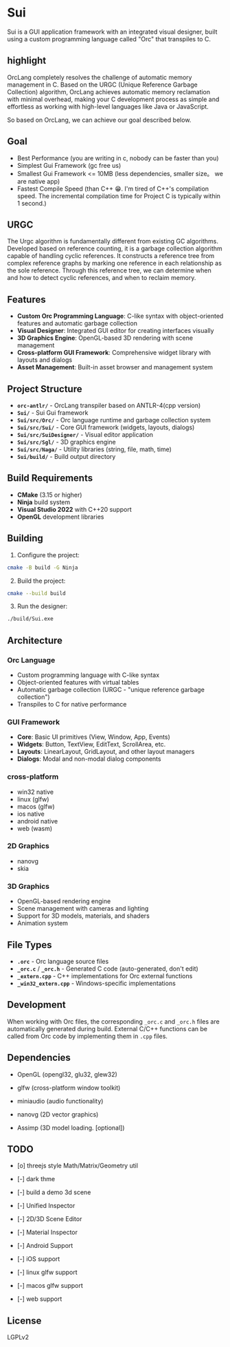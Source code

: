 # Sui

Sui is a GUI application framework with an integrated visual designer, built using a custom programming language called "Orc" that transpiles to C.

## highlight

OrcLang completely resolves the challenge of automatic memory management in C. Based on the URGC (Unique Reference Garbage Collection) algorithm, OrcLang achieves automatic memory reclamation with minimal overhead, making your C development process as simple and effortless as working with high-level languages like Java or JavaScript. 

So based on OrcLang, we can achieve our goal described below.

## Goal 

- Best Performance (you are writing in c, nobody can be faster than you)
- Simplest Gui Framework (gc free us)
- Smallest Gui Framework <= 10MB (less dependencies, smaller size。 we are native app)
- Fastest Compile Speed (than C++ 😁. I'm tired of C++'s compilation speed. The incremental compilation time for Project C is typically within 1 second.)

## URGC

The Urgc algorithm is fundamentally different from existing GC algorithms. Developed based on reference counting, it is a garbage collection algorithm capable of handling cyclic references. It constructs a reference tree from complex reference graphs by marking one reference in each relationship as the sole reference. Through this reference tree, we can determine when and how to detect cyclic references, and when to reclaim memory.


## Features

- **Custom Orc Programming Language**: C-like syntax with object-oriented features and automatic garbage collection
- **Visual Designer**: Integrated GUI editor for creating interfaces visually
- **3D Graphics Engine**: OpenGL-based 3D rendering with scene management
- **Cross-platform GUI Framework**: Comprehensive widget library with layouts and dialogs
- **Asset Management**: Built-in asset browser and management system

## Project Structure

- **`orc-antlr/`** - OrcLang transpiler based on ANTLR-4(cpp version)
- **`Sui/`** - Sui Gui framework
- **`Sui/src/Orc/`** - Orc language runtime and garbage collection system
- **`Sui/src/Sui/`** - Core GUI framework (widgets, layouts, dialogs)
- **`Sui/src/SuiDesigner/`** - Visual editor application
- **`Sui/src/Sgl/`** - 3D graphics engine
- **`Sui/src/Naga/`** - Utility libraries (string, file, math, time)
- **`Sui/build/`** - Build output directory


## Build Requirements

- **CMake** (3.15 or higher)
- **Ninja** build system
- **Visual Studio 2022** with C++20 support
- **OpenGL** development libraries

## Building

1. Configure the project:
```bash
cmake -B build -G Ninja
```

2. Build the project:
```bash
cmake --build build
```

3. Run the designer:
```bash
./build/Sui.exe
```

## Architecture

### Orc Language
- Custom programming language with C-like syntax
- Object-oriented features with virtual tables
- Automatic garbage collection (URGC - "unique reference garbage collection")
- Transpiles to C for native performance

### GUI Framework
- **Core**: Basic UI primitives (View, Window, App, Events)
- **Widgets**: Button, TextView, EditText, ScrollArea, etc.
- **Layouts**: LinearLayout, GridLayout, and other layout managers
- **Dialogs**: Modal and non-modal dialog components

### cross-platform
- win32 native
- linux (glfw)
- macos (glfw)
- ios native
- android native
- web (wasm)


### 2D Graphics

- nanovg
- skia

### 3D Graphics
- OpenGL-based rendering engine
- Scene management with cameras and lighting
- Support for 3D models, materials, and shaders
- Animation system

## File Types

- **`.orc`** - Orc language source files
- **`_orc.c`** / **`_orc.h`** - Generated C code (auto-generated, don't edit)
- **`_extern.cpp`** - C++ implementations for Orc external functions
- **`_win32_extern.cpp`** - Windows-specific implementations

## Development

When working with Orc files, the corresponding `_orc.c` and `_orc.h` files are automatically generated during build. External C/C++ functions can be called from Orc code by implementing them in `.cpp` files.

## Dependencies

- OpenGL (opengl32, glu32, glew32)
- glfw (cross-platform window toolkit)
- miniaudio (audio functionality)
- nanovg (2D vector graphics)

- Assimp (3D model loading. [optional]) 


## TODO

- [o] threejs style Math/Matrix/Geometry util 
- [-] dark thme
- [-] build a demo 3d scene
- [-] Unified Inspector
- [-] 2D/3D Scene Editor
- [-] Material Inspector

- [-] Android Support
- [-] iOS support 
- [-] linux glfw support 
- [-] macos glfw support 
- [-] web support 

## License

LGPLv2